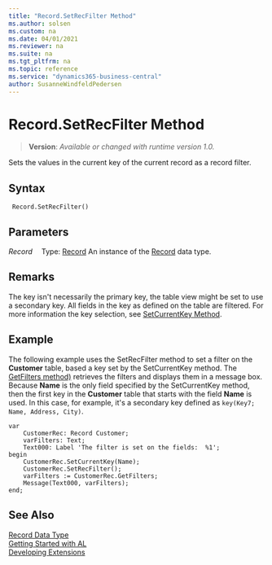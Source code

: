 ```yaml
---
title: "Record.SetRecFilter Method"
ms.author: solsen
ms.custom: na
ms.date: 04/01/2021
ms.reviewer: na
ms.suite: na
ms.tgt_pltfrm: na
ms.topic: reference
ms.service: "dynamics365-business-central"
author: SusanneWindfeldPedersen
---
```

[//]: # (START>DO_NOT_EDIT)
[//]: # (IMPORTANT:Do not edit any of the content between here and the END>DO_NOT_EDIT.)
[//]: # (Any modifications should be made in the .xml files in the ModernDev repo.)
# Record.SetRecFilter Method
> **Version**: _Available or changed with runtime version 1.0._

Sets the values in the current key of the current record as a record filter.


## Syntax
```
 Record.SetRecFilter()
```

## Parameters
*Record*
&emsp;Type: [Record](record-data-type.md)
An instance of the [Record](record-data-type.md) data type.


[//]: # (IMPORTANT: END>DO_NOT_EDIT)

## Remarks  

The key isn't necessarily the primary key, the table view might be set to use a secondary key. All fields in the key as defined on the table are filtered. For more information the key selection, see [SetCurrentKey Method](record-setcurrentkey-method.md).

## Example  

The following example uses the SetRecFilter method to set a filter on the **Customer** table, based a key set by the SetCurrentKey method. The [GetFilters method)](record-getfilters-method.md) retrieves the filters and displays them in a message box. Because **Name** is the only field specified by the SetCurrentKey method, then the first key in the **Customer** table that starts with the field **Name** is used. In this case, for example, it's a secondary key defined as `key(Key7; Name, Address, City)`.

```al
var
    CustomerRec: Record Customer;
    varFilters: Text;
    Text000: Label 'The filter is set on the fields:  %1';
begin
    CustomerRec.SetCurrentKey(Name);
    CustomerRec.SetRecFilter();
    varFilters := CustomerRec.GetFilters;
    Message(Text000, varFilters);
end;
```
  
## See Also
[Record Data Type](record-data-type.md)  
[Getting Started with AL](../../devenv-get-started.md)  
[Developing Extensions](../../devenv-dev-overview.md)